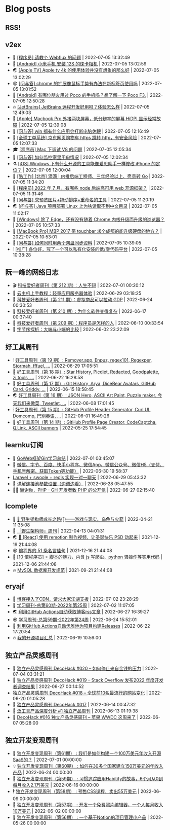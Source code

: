 # Blog posts
## RSS!



## v2ex

<!-- v2ex:START  -->
- 🫶 [[程序员] 请教个 Webflux 的问题](https://www.v2ex.com/t/864301#reply0) | 2022-07-05 13:32:49 
- 🧰 [[Android] 小米手机 安装 12S 的徕卡相机](https://www.v2ex.com/t/864298#reply0) | 2022-07-05 13:02:59 
- 🌏 [[Apple TV] Apple tv 4k 的使用体验并没有想象的那么好](https://www.v2ex.com/t/864297#reply7) | 2022-07-05 13:02:29 
- 😎 [[问与答] chrome 的扩展像鼠标手势有办法在新标签页使用吗](https://www.v2ex.com/t/864296#reply2) | 2022-07-05 13:01:52 
- 💂 [[Android] 有哪位朋友用过 Poco 的手机吗？想了解一下 Poco F3.](https://www.v2ex.com/t/864293#reply0) | 2022-07-05 12:50:28 
- 🔥 [[JetBrains] JetBrains 远程开发好用吗？体验怎么样](https://www.v2ex.com/t/864292#reply2) | 2022-07-05 12:49:03 
- 🦅 [[Apple] Macbook Pro 外接两块屏幕，低分辨率的屏幕 HiDPI 显示经常故障](https://www.v2ex.com/t/864291#reply0) | 2022-07-05 12:39:08 
- 🙉 [[问与答] win 都有什么应用会打断电脑休眠](https://www.v2ex.com/t/864287#reply1) | 2022-07-05 12:16:49 
- 💫 [[全球工单系统] 京东网页购物车 https 跳转 http，有安全风险](https://www.v2ex.com/t/864286#reply0) | 2022-07-05 12:07:33 
- 🎓 [[程序员] Mac 下调试 V8 的问题](https://www.v2ex.com/t/864285#reply0) | 2022-07-05 12:05:34 
- 🗽 [[问与答] 如何监控家里用电情况](https://www.v2ex.com/t/864284#reply13) | 2022-07-05 12:02:34 
- ⚗️ [[iOS] Windows 下有什么开源的工具能像爱思助手一样修改 iPhone 的定位？](https://www.v2ex.com/t/864283#reply0) | 2022-07-05 12:00:04 
- 🦍 [[酷工作] [北京] 滴滴 | 内推后端工程师、三年经验以上、愿意转 Go](https://www.v2ex.com/t/864282#reply2) | 2022-07-05 11:34:20 
- 🤩 [[程序员] 2022 年 7 月，有哪些 node 后端高可用 web 开源框架？](https://www.v2ex.com/t/864281#reply14) | 2022-07-05 11:31:46 
- 🙉 [[问与答] 求预览图片+拖动排序+重命名的工具](https://www.v2ex.com/t/864280#reply0) | 2022-07-05 11:20:19 
- 🌏 [[问与答] Java 项目部署 Linux 上为啥读取不到中文目录](https://www.v2ex.com/t/864276#reply0) | 2022-07-05 11:02:17 
- 🐘 [[Windows] 除了 Edge，还有没有随着 Chrome 内核升级而升级的浏览器？](https://www.v2ex.com/t/864274#reply8) | 2022-07-05 10:57:33 
- 🧰 [[MacBook Pro] MBP 2017 带 touchbar 求个成都的能升级硬盘的地方？](https://www.v2ex.com/t/864273#reply2) | 2022-07-05 10:53:01 
- 💃 [[问与答] 如何同时用两个网盘同步资料](https://www.v2ex.com/t/864272#reply0) | 2022-07-05 10:39:05 
- 🕯 [[推广] 各位好，写了一个可以私有化安装的低/零代码平台](https://www.v2ex.com/t/864271#reply1) | 2022-07-05 10:38:28 <!-- v2ex:END -->

## 阮一峰的网络日志

<!-- ruanyf:START -->
- 🎬 [科技爱好者周刊（第 212 期）：人生不短](http://www.ruanyifeng.com/blog/2022/07/weekly-issue-212.html) | 2022-07-01 00:20:12 
- 💄 [云主机上手教程：轻量应用服务器体验](http://www.ruanyifeng.com/blog/2022/06/cloud-server-getting-started-tutorial.html) | 2022-06-29 03:18:25 
- 🐎 [科技爱好者周刊（第 211 期）：虚拟商品可以拉动 GDP](http://www.ruanyifeng.com/blog/2022/06/weekly-issue-211.html) | 2022-06-24 00:30:53 
- 🤔 [科技爱好者周刊（第 210 期）：为什么软件变得复杂](http://www.ruanyifeng.com/blog/2022/06/weekly-issue-210.html) | 2022-06-17 00:37:40 
- 🧠 [科技爱好者周刊（第 209 期）：程序员是怎样的人](http://www.ruanyifeng.com/blog/2022/06/weekly-issue-209.html) | 2022-06-10 00:33:54 
- 🎃 [字节序探析：大端与小端的比较](http://www.ruanyifeng.com/blog/2022/06/endianness-analysis.html) | 2022-06-02 23:22:09 <!-- ruanyf:END -->

## 好工具周刊

<!-- bestxtools:START -->
- 🕯 [好工具周刊（第 19 期）: Remover.app, Enpuz, regex101, Regexper, Stormah, fffuel, ...](https://discuss-cn.bestxtools.com/d/56/1) | 2022-06-29 17:05:51 
- 🦩 [好工具周刊（第 18 期）: Star History, Picdiet, Redacted, Goodpalette, zi.tools, ...](https://discuss-cn.bestxtools.com/d/47/1) | 2022-06-22 16:28:58 
- 🦄 [好工具周刊（第 17 期）: Git History, Arya, DiceBear Avatars, GitHub Card, Griddy, ...](https://discuss-cn.bestxtools.com/d/43/1) | 2022-06-15 18:58:45 
- 🌏 [好工具周刊（第 16 期）: JSON Hero, ASCII Art Paint, Puzzle maker, 今天我们来做菜, Tweetlet, ...](https://discuss-cn.bestxtools.com/d/42/1) | 2022-06-08 17:01:45 
- 🕯 [好工具周刊（第 15 期）: GitHub Profile Header Generator, Curl UI, Domcomp, 巴别英语, ...](https://discuss-cn.bestxtools.com/d/40/1) | 2022-06-01 16:49:26 
- 📝 [好工具周刊（第 14 期）: GitHub Profile Page Creator, CodeCaptcha, Q.Link, ASCII banners](https://discuss-cn.bestxtools.com/d/39/1) | 2022-05-25 17:54:45 <!-- bestxtools:END -->


## learnku订阅

<!-- learnku:START -->
- 🦅 [GoWeb框架Gin学习总结](https://learnku.com/articles/69259) | 2022-07-01 03:45:07 
- 🦅 [微信、字节、百度、快手小程序、微信App、微信公众号、微信H5（支付、手机号解密、获取Token等功能）](https://learnku.com/articles/69235) | 2022-06-30 19:58:37 
-  [Laravel + swoole + redis 实现一对一聊天](https://learnku.com/articles/69154) | 2022-06-29 05:43:32 
- 🌈 [详解连接池参数设置（边调边看）](https://learnku.com/articles/69111) | 2022-06-28 05:47:55 
- 🧑‍🏫 [谢谢你，PHP - GH 开发者致 PHP 的公开信](https://learnku.com/php/t/69054) | 2022-06-27 02:15:40 <!-- learnku:END -->



## lcomplete

<!-- lcomplete:START -->
- 🫶 [🐒 野生架构师成长之路&lpar;1&rpar;——游戏与现实、乌龟与火箭](http://codelc.com/post/growup/s01/) | 2022-04-21 11:35:08 
- 🧰 [「野生架构师」周刊](http://codelc.com/post/essay/%E9%87%8E%E7%94%9F%E6%9E%B6%E6%9E%84%E5%B8%88%E5%91%A8%E5%88%8A%E4%BB%8B%E7%BB%8D/) | 2022-04-13 04:01:31 
- 🌏 [🎄 [React] 使用 remotion 制作视频，让圣诞快乐 PSD 动起来](http://codelc.com/post/dev/js/remotion/) | 2021-12-19 21:44:08 
- 😎 [编程界的 51 条名言佳句](http://codelc.com/post/dev/thinking/quotes/) | 2021-12-16 21:44:08 
- 💂 [[10 倍程序员] ⭐ 脚本的魅力，内含 js 写爬虫、python 骚操作等实用代码](http://codelc.com/post/dev/10x/script/) | 2021-12-06 21:44:08 
- 🔥 [MySQL 数据库开发规范](http://codelc.com/post/dev/db/mysql_standard/) | 2021-09-21 21:44:08 <!-- lcomplete:END -->

## eryajf

<!-- eryajf:START -->
- 🫶 [博客接入了CDN，请求大家江湖支援](https://wiki.eryajf.net/pages/5f559d/) | 2022-07-02 23:28:29 
- 🧰 [学习周刊-总第60期-2022年第25周](https://wiki.eryajf.net/pages/bff449/) | 2022-07-02 11:07:05 
- 🌏 [利用GitHub Actions自动获取博客rss文章](https://wiki.eryajf.net/pages/1b1ba3/) | 2022-06-27 16:39:27 
- 😎 [学习周刊-总第59期-2022年第24周](https://wiki.eryajf.net/pages/b0bdd0/) | 2022-06-24 15:52:01 
- 💂 [利用GitHub Actions自动优雅地为项目构建Releases](https://wiki.eryajf.net/pages/f3e878/) | 2022-06-22 17:20:54 
- 🔥 [我的开源项目汇总](https://wiki.eryajf.net/pages/67892e/) | 2022-06-19 10:56:00 <!-- eryajf:END -->



## 独立产品灵感周刊

<!-- DecoHack:START -->
- 🦣 [独立产品灵感周刊 DecoHack #020 – 如何停止来自金钱的压力](https://www.decohack.com/Post/728) | 2022-07-04 03:31:21 
- 🤡 [独立产品灵感周刊 DecoHack #019 – Stack Overflow 发布2022 年度开发者调查结果](https://www.decohack.com/Post/699) | 2022-06-27 00:14:52 
-  [独立产品灵感周刊 DecoHack #018 – 全球前10名最流行的网站变化](https://www.decohack.com/Post/680) | 2022-06-20 01:05:28 
- 🐲 [独立产品灵感周刊 DecoHack #017](https://www.decohack.com/Post/663) | 2022-06-14 00:47:32 
- 🦅 [泛工具产品深度分析 #1 独立产品周刊](https://www.decohack.com/Post/653) | 2022-06-13 01:19:38 
- 🧰 [DecoHack #016 独立产品灵感周刊 – 苹果 WWDC 这周来了](https://www.decohack.com/Post/636) | 2022-06-07 05:28:00 <!-- DecoHack:END -->

## 独立开发变现周刊

<!-- easyindie:START -->
- 💂 [独立开发变现周刊（第61期） : 我们是如何构建一个100万美元年收入开源SaaS的？](https://www.ezindie.com/weekly/issue-61) | 2022-07-01 00:00:00 
- 💡 [独立开发变现周刊（第60期） : 如何在30多个国家建立150万美元的年收入产品](https://www.ezindie.com/weekly/issue-60) | 2022-06-24 00:00:00 
- 🌋 [独立开发变现周刊（第59期） : 习惯追踪应用Habitify的故事，6个月从0到每月收入2.1万美元](https://www.ezindie.com/weekly/issue-59) | 2022-06-16 00:00:00 
- 🕴 [独立开发变现周刊（第58期） : 预售CSS课程，卖出55万美元](https://www.ezindie.com/weekly/issue-58) | 2022-06-09 00:00:00 
- 🎊 [独立开发变现周刊（第57期） : 开发一个免费照片编辑器，一个人每月收入10万美元](https://www.ezindie.com/weekly/issue-57) | 2022-06-02 00:00:00 
- 🤔 [独立开发变现周刊（第56期） : 一个基于Notion的项目管理小产品](https://www.ezindie.com/weekly/issue-56) | 2022-05-26 00:00:00 <!-- easyindie:END -->



